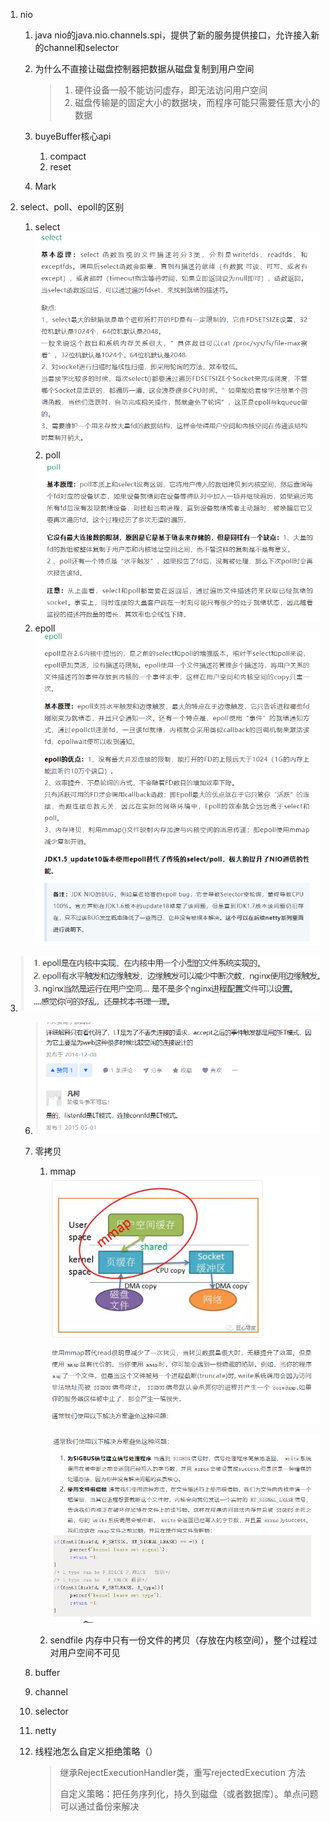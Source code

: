 1. nio

   1. java nio的java.nio.channels.spi，提供了新的服务提供接口，允许接入新的channel和selector

   2. 为什么不直接让磁盘控制器把数据从磁盘复制到用户空间
   
      > 1. 硬件设备一般不能访问虚存，即无法访问用户空间
      > 2. 磁盘传输是的固定大小的数据块，而程序可能只需要任意大小的数据
   
   3. buyeBuffer核心api
   
      1. compact
      2. reset
   3. Mark
   
4. select、poll、epoll的区别
   
   1. select    ![image-20210914152249696](image-20210914152249696.png)
      2. poll ![image-20210914152318089](image-20210914152318089.png)
   3. epoll ![image-20210914152339830](image-20210914152339830.png)
   
5. ![image-20210914203322784](image-20210914203322784.png)
   
   6. ![image-20210914203454462](image-20210914203454462.png)
   
   7. 零拷贝
   
      1. mmap ![image-20210914152522024](image-20210914152522024.png)
   
         ![image-20210914152538575](image-20210914152538575.png)
   
      2. sendfile 内存中只有一份文件的拷贝（存放在内核空间），整个过程过对用户空间不可见
   
   8. buffer
   
   9. channel
   
   10. selector
   
   11. netty
   
   12. 线程池怎么自定义拒绝策略（）
   
       > 继承RejectExecutionHandler类，重写rejectedExecution 方法
       >
       > 自定义策略：把任务序列化，持久到磁盘（或者数据库）。单点问题可以通过备份来解决

